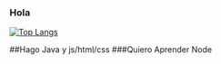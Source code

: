 ### Hola 
[![Top Langs](https://github-readme-stats.vercel.app/api/top-langs/?username=ThePowerdinoDeluxe990&langs_count=12)](https://github.com/ThePowerdinoDeluxe990/github-readme-stats)


##Hago Java y js/html/css
###Quiero Aprender Node
<!--
**ThePowerdinoDeluxe990/ThePowerdinoDeluxe990** is a ✨ _special_ ✨ repository because its `README.md` (this file) appears on your GitHub profile.

Here are some ideas to get you started:

- 🔭 I’m currently working on ...
- 🌱 I’m currently learning ...
- 👯 I’m looking to collaborate on ...
- 🤔 I’m looking for help with ...
- 💬 Ask me about ...
- 📫 How to reach me: ...
- 😄 Pronouns: ...
- ⚡ Fun fact: ...
-->
